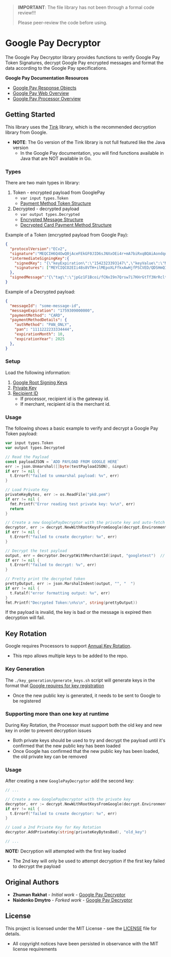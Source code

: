 > **IMPORTANT**: The file library has not been through a formal code review!!!
>
> Please peer-review the code before using.

# Google Pay Decryptor

The Google Pay Decryptor library provides functions to verify Google Pay Token Signatures, decrypt Google Pay encrypted messages and format the data according to the Google Pay specifications.

**Google Pay Documentation Resources**
- [Google Pay Response Objects](https://developers.google.com/pay/api/web/reference/response-objects)
- [Google Pay Web Overview](https://developers.google.com/pay/api/web/overview)
- [Google Pay Processor Overview](https://developers.google.com/pay/api/processors/overview)

## Getting Started

This library uses the [Tink](https://github.com/google/tink) library, which is the recommended decryption library from Google.
- **NOTE**: The Go version of the Tink library is not full featured like the Java version
   - In the Google Pay documentation, you will find functions available in Java that are NOT available in Go.

### Types

There are two main types in library:
1. Token - encrypted payload from GooglePay
   - `var input types.Token`
   - [Payment Method Token Structure](https://developers.google.com/pay/api/web/guides/resources/payment-data-cryptography#payment-method-token-structure)
2. Decrypted - decrypted payload
   - `var output types.Decrypted`
   - [Encrypted Message Structure](https://developers.google.com/pay/api/web/guides/resources/payment-data-cryptography#encrypted-message)
   - [Decrypted Card Payment Method Structure](https://developers.google.com/pay/api/web/guides/resources/payment-data-cryptography#card)

Example of a Token (encrypted payload from Google Pay):
```json
{
  "protocolVersion":"ECv2",
  "signature":"MEQCIH6Q4OwQ0jAceFEkGF0JID6sJNXxOEi4r+mA7biRxqBQAiAondqoUpU/bdsrAOpZIsrHQS9nwiiNwOrr24RyPeHA0Q\u003d\u003d",
  "intermediateSigningKey":{
    "signedKey": "{\"keyExpiration\":\"1542323393147\",\"keyValue\":\"MFkwEwYHKoZIzj0CAQYIKoZIzj0DAQcDQgAE/1+3HBVSbdv+j7NaArdgMyoSAM43yRydzqdg1TxodSzA96Dj4Mc1EiKroxxunavVIvdxGnJeFViTzFvzFRxyCw\\u003d\\u003d\"}",
    "signatures": ["MEYCIQCO2EIi48s8VTH+ilMEpoXLFfkxAwHjfPSCVED/QDSHmQIhALLJmrUlNAY8hDQRV/y1iKZGsWpeNmIP+z+tCQHQxP0v"]
  },
  "signedMessage":"{\"tag\":\"jpGz1F1Bcoi/fCNxI9n7Qrsw7i7KHrGtTf3NrRclt+U\\u003d\",\"ephemeralPublicKey\":\"BJatyFvFPPD21l8/uLP46Ta1hsKHndf8Z+tAgk+DEPQgYTkhHy19cF3h/bXs0tWTmZtnNm+vlVrKbRU9K8+7cZs\\u003d\",\"encryptedMessage\":\"mKOoXwi8OavZ\"}"
}
```

Example of a Decrypted payload:
```json
{
  "messageId": "some-message-id",
  "messageExpiration": "1759309000000",
  "paymentMethod": "CARD",
  "paymentMethodDetails": {
    "authMethod": "PAN_ONLY",
    "pan": "1111222233334444",
    "expirationMonth": 10,
    "expirationYear": 2025
  },
}
```

### Setup

Load the following information:
1. [Google Root Signing Keys](https://developers.google.com/pay/api/web/guides/resources/payment-data-cryptography#root-signing-keys)
2. [Private Key](https://developers.google.com/pay/api/web/guides/resources/payment-data-cryptography#using-openssl)
3. [Recipient ID](https://developers.google.com/pay/api/web/guides/tutorial#tokenization)
   - If processor, recipient id is the gateway id.
   - If merchant, recipient id is the merchant id.

### Usage

The following shows a basic example to verify and decrypt a Google Pay Token payload:
```go
var input types.Token
var output types.Decrypted

// Read the Payload
const payloadJSON = `ADD PAYLOAD FROM GOOGLE HERE`
err := json.Unmarshal([]byte(testPayloadJSON), &input)
if err != nil {
  t.Errorf("failed to unmarshal payload: %v", err)
}

// Load Private Key
privateKeyBytes, err := os.ReadFile("pk8.pem")
if err != nil {
  fmt.Printf("Error reading test private key: %v\n", err)
  return
}

// Create a new GooglePayDecryptor with the private key and auto-fetch latest Google Pay Root Signing Keys
decryptor, err := decrypt.NewWithRootKeysFromGoogle(decrypt.EnvironmentTest, "gateway:moov", string(privateKeyBytes))
if err != nil {
  t.Errorf("failed to create decryptor: %v", err)
}

// Decrypt the test payload
output, err = decryptor.DecryptWithMerchantId(input, "googletest")  // Replace googletest with the Gateway Merchant ID Assigned to the Merchant
if err != nil {
  t.Errorf("failed to decrypt: %v", err)
}

// Pretty print the decrypted token
prettyOutput, err := json.MarshalIndent(output, "", "  ")
if err != nil {
  t.Fatalf("error formatting output: %v", err)
}
fmt.Printf("Decrypted Token:\n%s\n", string(prettyOutput))
```

If the payload is invalid, the key is bad or the message is expired then decryption will fail.

## Key Rotation

Google requires Processors to support [Annual Key Rotation](https://developers.google.com/pay/api/processors/guides/implementation/rotate-keys-with).
- This repo allows multiple keys to be added to the repo.

### Key Generation

The `./key_generation/generate_keys.sh` script will generate keys in the format that [Google requires for key registration](https://developers.google.com/pay/api/processors/guides/implementation/prepare-your-key)
- Once the new public key is generated, it needs to be sent to Google to be registered

### Supporting more than one key at runtime

During Key Rotation, the Processor must support both the old key and new key in order to prevent decryption issues
- Both private keys should be used to try and decrypt the payload until it's confirmed that the new public key has been loaded
- Once Google has confirmed that the new public key has been loaded, the old private key can be removed

### Usage

After creating a new `GooglePayDecryptor` add the second key:
```go
// ...

// Create a new GooglePayDecryptor with the private key
decryptor, err := decrypt.NewWithRootKeysFromGoogle(decrypt.EnvironmentTest, "gateway:moov", string(privateKeyBytes))
if err != nil {
  t.Errorf("failed to create decryptor: %v", err)
}

// Load a 2nd Private Key for Key Rotation
decryptor.AddPrivateKey(string(privateKeyBytesBad), "old_key")

// ...
```

**NOTE:** Decryption will attempted with the first key loaded
- The 2nd key will only be used to attempt decryption if the first key failed to decrypt the payload

## Original Authors

* **Zhuman Rakhat** - *Initial work* - [Google Pay Decryptor](https://github.com/zethuman/google-pay-decryptor)
* **Naidenko Dmytro** - *Forked work* - [Google Pay Decryptor](https://github.com/M1crogravity/google-pay-decryptor)

## License

This project is licensed under the MIT License - see the [LICENSE](LICENSE) file for details.
- All copyright notices have been persisted in observance with the MIT license requirements
